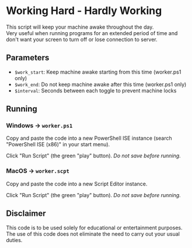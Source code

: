 # Working Hard - Hardly Working

This script will keep your machine awake throughout the day.  
Very useful when running programs for an extended period of time and don't want your screen to turn off or lose connection to server.

## Parameters

* `$work_start`: Keep machine awake starting from this time (worker.ps1 only)
* `$work_end`: Do not keep machine awake after this time (worker.ps1 only)
* `$interval`: Seconds between each toggle to prevent machine locks

## Running

### Windows -> `worker.ps1`

Copy and paste the code into a new PowerShell ISE instance (search "PowerShell ISE (x86)" in your start menu).

Click "Run Script" (the green "play" button). *Do not save before running.*

### MacOS -> `worker.scpt`

Copy and paste the code into a new Script Editor instance.

Click "Run Script" (the green "play" button). *Do not save before running.*

## Disclaimer

This code is to be used solely for educational or entertainment purposes.  
The use of this code does not eliminate the need to carry out your usual duties.
